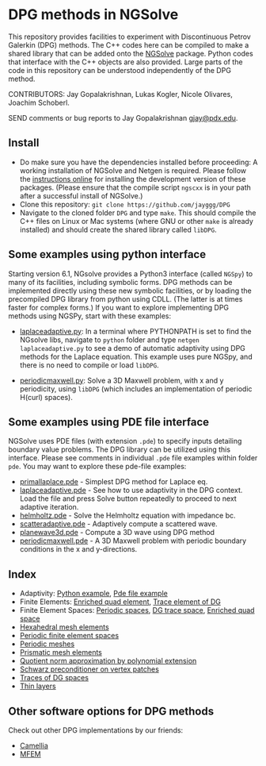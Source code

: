 # DPG methods in NGSolve

This repository provides facilities to experiment with Discontinuous Petrov Galerkin (DPG) methods. The C++ codes here can be compiled to make a  shared library that can be added onto the 
[NGSolve](http://sourceforge.net/projects/ngsolve/) package. Python codes that interface with the C++ objects are also provided.  Large parts of the code in this repository can be understood independently of the DPG method.

CONTRIBUTORS: Jay Gopalakrishnan, Lukas Kogler, Nicole Olivares, Joachim Schoberl.

SEND comments or bug reports to  Jay Gopalakrishnan <gjay@pdx.edu>.


## Install


- Do make sure you have the dependencies installed before proceeding: A working installation of NGSolve and Netgen is required. Please  follow the [instructions online](https://gitlab.asc.tuwien.ac.at/jschoeberl/ngsolve-docu/wikis/home) for installing the development version of these packages. (Please ensure that the compile script `ngscxx`  is in your path after a successful install of NGSolve.) 
- Clone this repository: `git clone https://github.com/jayggg/DPG`
- Navigate to the cloned folder `DPG` and type `make`. This should compile the C++ files on Linux or  Mac systems (where GNU or other `make` is already installed) and should create the shared library called `libDPG`.

## Some examples using python interface

Starting version 6.1, NGsolve provides a Python3 interface (called `NGSpy`) to many of its facilities, including symbolic forms.  DPG methods can be implemented directly  using these new symbolic facilities, or by loading the precompiled DPG library from python using CDLL. (The latter is at times faster for complex forms.)  If you want to explore implementing DPG methods using NGSPy, start with these examples:

- [laplaceadaptive.py](./python/laplaceadaptive.py): In a terminal where PYTHONPATH is set to find the NGsolve libs, navigate to `python` folder and type `netgen  laplaceadaptive.py` to see a demo of automatic adaptivity using DPG methods for the Laplace equation. This example uses pure NGSpy, and there is no need to compile or load `libDPG`.
  
- [periodicmaxwell.py](./python/periodicmaxwell.py): Solve a 3D Maxwell problem, with x and y periodicity, using `libDPG` (which includes an implementation of periodic H(curl) spaces).

## Some examples using PDE file interface

NGSolve uses PDE files (with extension `.pde`) to specify inputs detailing boundary value problems. The DPG library can be utilized using this interface. 
Please see comments in individual `.pde` file examples  within folder `pde`. You may want to explore these pde-file examples:


- [primallaplace.pde](pde/primallaplace.pde)  -  Simplest DPG method for Laplace eq.
- [laplaceadaptive.pde](pde/laplaceadaptive.pde) - See how to use adaptivity in the DPG
context. Load the file and press Solve button repeatedly to proceed to
next adaptive iteration.
- [helmholtz.pde](pde/helmholtz.pde) - Solve the Helmholtz equation with impedance bc.
- [scatteradaptive.pde](pde/scatteradaptive.pde) - Adaptively compute a scattered wave.
- [planewave3d.pde](pde/planewave3d.pde) - Compute a 3D wave using DPG method
- [periodicmaxwell.pde](pde/periodicmaxwell.pde) - A 3D Maxwell problem with periodic boundary conditions in the x and y-directions.

## Index 

- Adaptivity: [Python example](./python/laplaceadaptive.py), [Pde file example](pde/laplaceadaptive.pde)
- Finite Elements:  [Enriched quad element](spaces/l2quadplusfe.cpp), [Trace element of DG](spaces/l2trace.cpp)
- Finite Element Spaces: [Periodic spaces](web/periodic.md), [DG trace space](spaces/l2trace.cpp), [Enriched quad space](spaces/l2quadpluspace.cpp)
- [Hexahedral mesh elements](web/prismhex.md) 
- [Periodic finite element spaces](web/periodic.md) 
- [Periodic meshes](web/periodic.md) 
- [Prismatic mesh elements](web/prismhex.md) 
- [Quotient norm approximation by polynomial extension](misc/fluxerr.cpp)
- [Schwarz preconditioner on vertex patches](misc/vertexschwarz.cpp)
- [Traces of DG spaces](spaces/l2trace.cpp)
- [Thin layers](web/prismhex.md) 


## Other software options for DPG methods 

Check out other DPG implementations by our friends:

- [Camellia](https://github.com/CamelliaDPG/Camellia)
- [MFEM](https://github.com/mfem/mfem/blob/master/examples/ex8p.cpp)

